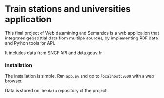 # Train stations and universities application

This final project of Web datamining and Semantics is a web application that integrates geospatial data from multilpe sources, by implementing RDF data and Python tools for API.

It includes data from SNCF API and data.gouv.fr.

### Installation

The installation is simple. Run `app.py` and go to `localhost:5000` with a web browser.

Data is stored on the `data` repository of the project.